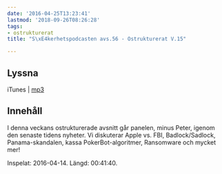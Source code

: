 ```yaml
---
date: '2016-04-25T13:23:41'
lastmod: '2018-09-26T08:26:28'
tags:
- ostrukturerat
title: "S\xE4kerhetspodcasten avs.56 - Ostrukturerat V.15"

---
```

## Lyssna

iTunes \| [mp3](http://traffic.libsyn.com/sakerhetspodcasten/Ostruktu14i4.mp3)

## Innehåll

I denna veckans ostrukturerade avsnitt går panelen, minus Peter, igenom den senaste
tidens nyheter. Vi diskuterar Apple vs. FBI, Badlock/Sadlock, Panama-skandalen, kassa
PokerBot-algoritmer, Ransomware och mycket mer!

Inspelat: 2016-04-14. Längd: 00:41:40.
